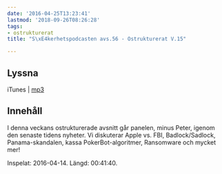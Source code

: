 ```yaml
---
date: '2016-04-25T13:23:41'
lastmod: '2018-09-26T08:26:28'
tags:
- ostrukturerat
title: "S\xE4kerhetspodcasten avs.56 - Ostrukturerat V.15"

---
```

## Lyssna

iTunes \| [mp3](http://traffic.libsyn.com/sakerhetspodcasten/Ostruktu14i4.mp3)

## Innehåll

I denna veckans ostrukturerade avsnitt går panelen, minus Peter, igenom den senaste
tidens nyheter. Vi diskuterar Apple vs. FBI, Badlock/Sadlock, Panama-skandalen, kassa
PokerBot-algoritmer, Ransomware och mycket mer!

Inspelat: 2016-04-14. Längd: 00:41:40.
